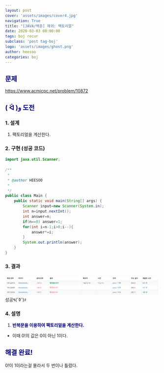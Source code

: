 ```yaml
---
layout: post
cover: 'assets/images/cover4.jpg'
navigation: True
title: "[JAVA/백준] 재귀: 팩토리얼"
date: 2020-03-03 00:00:00
tags: boj recur
subclass: 'post tag-boj'
logo: 'assets/images/ghost.png'
author: heesoo
categories: boj
---
```

## <span style="color:navy">문제</span>
<https://www.acmicpc.net/problem/10872>

## <span style="color:navy">( ᐛ )و 도전</span>

### 1. 설계
1. 팩토리얼을 계산한다.

### 2. 구현 (성공 코드)
```java
import java.util.Scanner;

/**
 * 
 * @author HEESOO
 *
 */
public class Main {
	public static void main(String[] args) {
		Scanner input=new Scanner(System.in);
		int n=input.nextInt();
		int answer=n;
		if(n==0) answer=1;
		for(int i=n-1;i>0;i--){
			answer*=i;
		}
		System.out.println(answer);
	}
}

 ```

### 3. 결과
![실행결과](./assets/images/200303_8.PNG)
성공٩(˘◊˘)۶

### 4. 설명
1. **<span style="color:navy">반복문을 이용하여 팩토리얼을 계산한다.</span>**
- 이때 0!의 값은 0이 아닌 1이다.

## <span style="color:navy">해결 완료!</span>
0!이 1이라는걸 몰라서 두 번이나 틀렸다.
